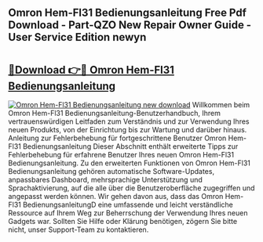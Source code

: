 ## Omron Hem-Fl31 Bedienungsanleitung Free Pdf Download - Part-QZO New Repair Owner Guide - User Service Edition newyn

# <h2><a href="http://df1vg2d.blite.top/?on=Omron+Hem-Fl31+Bedienungsanleitung">🔗Download 👉🔴 Omron Hem-Fl31 Bedienungsanleitung</a></h2>

[![Omron Hem-Fl31 Bedienungsanleitung new download](https://i.imgur.com/lujVjoI.png)](http://df1vg2d.blite.top/?on=Omron+Hem-Fl31+Bedienungsanleitung)
Willkommen beim Omron Hem-Fl31 Bedienungsanleitung-Benutzerhandbuch, Ihrem vertrauenswürdigen Leitfaden zum Verständnis und zur Verwendung Ihres neuen Produkts, von der Einrichtung bis zur Wartung und darüber hinaus. Anleitung zur Fehlerbehebung für fortgeschrittene Benutzer Omron Hem-Fl31 Bedienungsanleitung Dieser Abschnitt enthält erweiterte Tipps zur Fehlerbehebung für erfahrene Benutzer Ihres neuen Omron Hem-Fl31 Bedienungsanleitung. Zu den erweiterten Funktionen von Omron Hem-Fl31 Bedienungsanleitung gehören automatische Software-Updates, anpassbares Dashboard, mehrsprachige Unterstützung und Sprachaktivierung, auf die alle über die Benutzeroberfläche zugegriffen und angepasst werden können. Wir gehen davon aus, dass das Omron Hem-Fl31 BedienungsanleitungD eine umfassende und leicht verständliche Ressource auf Ihrem Weg zur Beherrschung der Verwendung Ihres neuen Gadgets war. Sollten Sie Hilfe oder Klärung benötigen, zögern Sie bitte nicht, unser Support-Team zu kontaktieren.
